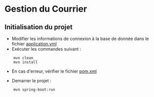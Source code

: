 # Gestion du Courrier

## Initialisation du projet
* Modifier les informations de connexion à la base de donnée dans le fichier [application.yml](src/main/resources/application.yml)
* Exécuter les commandes suivant :
```shell
	mvn clean
	mvn install
```

* En cas d'erreur, vérifier le fichier [pom.xml](./pom.xml)

* Demarrer le projet :
```shell
	mvn spring-boot:run
```
